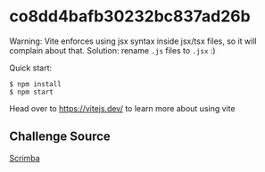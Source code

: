 # co8dd4bafb30232bc837ad26b

Warning: Vite enforces using jsx syntax inside jsx/tsx files, so it will complain about that. Solution: rename `.js` files to `.jsx` :)

Quick start:

```
$ npm install
$ npm start
````

Head over to https://vitejs.dev/ to learn more about using vite

## Challenge Source

[Scrimba](https://scrimba.com/learn/reactchallenges)